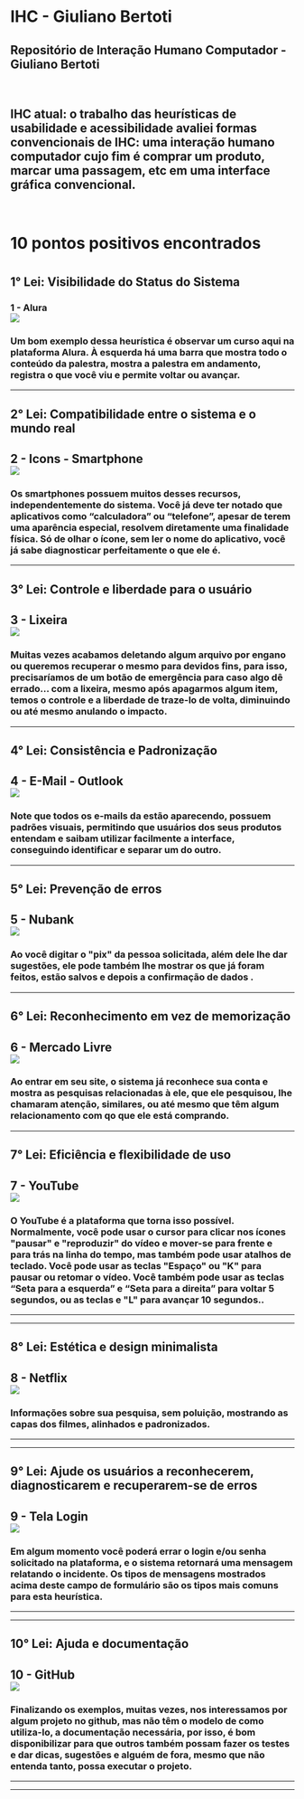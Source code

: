 # IHC - Giuliano Bertoti
<h2>Repositório de Interação Humano Computador - Giuliano Bertoti</h2>

<br>

<h2>  IHC atual: o trabalho das heurísticas de usabilidade e acessibilidade avaliei formas convencionais de IHC: uma interação humano computador cujo fim é comprar um produto, marcar uma passagem, etc em uma interface gráfica convencional.</h2>

<br>

<break></break>

<h1> 10 pontos positivos encontrados<h1>

<h2>1° Lei: Visibilidade do Status do Sistema</h2>

  <h3>1 - Alura

  <br>

  <img heigh ="45em" src = "./img/imagem1.jpg">

  <br>

  <h3>Um bom exemplo dessa heurística é observar um curso aqui na plataforma Alura. À esquerda há uma barra que mostra todo o conteúdo da palestra, mostra a palestra em andamento, registra o que você viu e permite voltar ou avançar. </h3>

---------------------------------------
<h2>2° Lei: Compatibilidade entre o sistema e o mundo real</h2>

  <h2>2 - Icons - Smartphone

  <br>

  <img heigh ="45em" src = "./img/imagem2.jpg">
  

  <br>

  <h3>Os smartphones possuem muitos desses recursos, independentemente do sistema. Você já deve ter notado que aplicativos como “calculadora” ou “telefone”, apesar de terem uma aparência especial, resolvem diretamente uma finalidade física. Só de olhar o ícone, sem ler o nome do aplicativo, você já sabe diagnosticar perfeitamente o que ele é.</h3>

---------------------------------------
<h2>3° Lei: Controle e liberdade para o usuário</h2>

  <h2>3 - Lixeira

  <br>

  <img heigh ="45em" src = "./img/imagem4.jpg">
  

  <br>

  <h3>Muitas vezes acabamos deletando algum arquivo por engano ou queremos recuperar o mesmo para devidos fins, para isso, precisaríamos de um botão de emergência para caso algo dê errado... com a lixeira, mesmo após apagarmos algum item, temos o controle e a liberdade de traze-lo de volta, diminuindo ou até mesmo anulando o impacto. </h3>

---------------------------------------
<h2>4° Lei: Consistência e Padronização</h2>

  <h2>4 - E-Mail - Outlook

  <br>

  <img heigh ="45em" src = "./img/imagem4.jpg">
  

  <br>

  <h3>Note que todos os e-mails da estão aparecendo, possuem padrões visuais, permitindo que usuários dos seus produtos entendam e saibam utilizar facilmente a interface, conseguindo identificar e separar um do outro.</h3>

---------------------------------------
<h2>5° Lei: Prevenção de erros</h2>

  <h2>5 - Nubank

  <br>

  <img heigh ="15em" src = "./img/imagem5.gif">
  

  <br>

  <h3>Ao você digitar o "pix" da pessoa solicitada, além dele lhe dar sugestões, ele pode também lhe mostrar os que já foram feitos, estão salvos e depois a confirmação de dados .</h3>

---------------------------------------
<h2>6° Lei: Reconhecimento em vez de memorização</h2>

  <h2>6 - Mercado Livre

  <br>

  <img heigh ="35em" src = "./img/imagem6.jpg">
  

  <br>

  <h3>Ao entrar em seu site, o sistema já reconhece sua conta e mostra as pesquisas relacionadas à ele, que ele pesquisou, lhe chamaram atenção, similares, ou até mesmo que têm algum relacionamento com qo que ele está comprando.</h3>

---------------------------------------
<h2>7° Lei: Eficiência e flexibilidade de uso</h2>

  <h2>7 - YouTube

  <br>

  <img heigh ="45em" src = "./img/imagem7.jpg">
  

  <br>

  <h3>O YouTube é a plataforma que torna isso possível. Normalmente, você pode usar o cursor para clicar nos ícones "pausar" e "reproduzir" do vídeo e mover-se para frente e para trás na linha do tempo, mas também pode usar atalhos de teclado. Você pode usar as teclas "Espaço" ou "K" para pausar ou retomar o vídeo. Você também pode usar as teclas “Seta para a esquerda” e “Seta para a direita” para voltar 5 segundos, ou as teclas e "L" para avançar 10 segundos..</h3>

---------------------------------------

--------------------------
<h2>8° Lei: Estética e design minimalista</h2>

  <h2>8 - Netflix

  <br>

  <img heigh ="35em" src = "./img/imagem8.jpg">
  

  <br>

  <h3>Informações sobre sua pesquisa, sem poluição, mostrando as capas dos filmes, alinhados e padronizados.</h3>

---------------------------------------

--------------------------
<h2>9° Lei: Ajude os usuários a reconhecerem, diagnosticarem e recuperarem-se de erros</h2>

  <h2>9 - Tela Login

  <br>

  <img heigh ="35em" src = "./img/imagem9.jpg">
  

  <br>

  <h3>Em algum momento você poderá errar o login e/ou senha solicitado na plataforma, e o sistema retornará uma mensagem relatando o incidente. Os tipos de mensagens mostrados acima deste campo de formulário são os tipos mais comuns para esta heurística.</h3>

---------------------------------------

--------------------------
<h2>10° Lei: Ajuda e documentação</h2>

  <h2>10 - GitHub

  <br>

  <img heigh ="55em" src = "./img/imagem10.jpg">
  

  <br>

  <h3>Finalizando os exemplos, muitas vezes, nos interessamos por algum projeto no github, mas não têm o modelo de como utiliza-lo, a documentação necessária, por isso, é bom disponibilizar para que outros também possam fazer os testes e dar dicas, sugestões e alguém de fora, mesmo que não entenda tanto, possa executar o projeto.</h3>

---------------------------------------

--------------------------